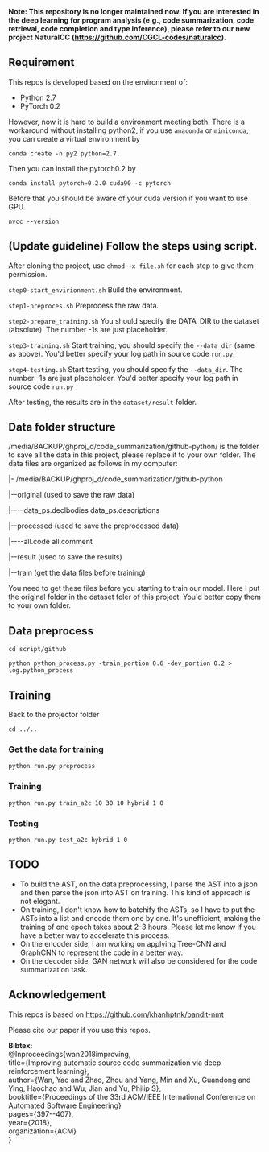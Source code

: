 **Note: This repository is no longer maintained now. If you are interested in the deep learning for program analysis (e.g., code summarization, code retrieval, code completion and type inference), please refer to our new project NaturalCC (https://github.com/CGCL-codes/naturalcc).**

## Requirement
This repos is developed based on the environment of:
- Python 2.7
- PyTorch 0.2

However, now it is hard to build a environment meeting both.
There is a workaround without installing python2, if you use `anaconda` or `miniconda`, you can create a virtual environment by 
```
conda create -n py2 python=2.7.
```

Then you can install the pytorch0.2 by 

```
conda install pytorch=0.2.0 cuda90 -c pytorch
```
Before that you should be aware of your cuda version if you want to use GPU.

```
nvcc --version
```

## (Update guideline) Follow the steps using script.
After cloning the project, use `chmod +x file.sh` for each step to give them permission.

`step0-start_envirionment.sh` 
Build the environment.

`step1-preproces.sh`
Preprocess the raw data.

`step2-prepare_training.sh`
You should specify the DATA_DIR to the dataset (absolute).
The number -1s are just placeholder.

`step3-training.sh`
Start training, you should specify the `--data_dir` (same as above).
You'd better specify your log path in source code `run.py`.

`step4-testing.sh`
Start testing, you should specify the `--data_dir`.
The number -1s are just placeholder.
You'd better specify your log path in source code `run.py`

After testing, the results are in the `dataset/result` folder.

## Data folder structure
/media/BACKUP/ghproj_d/code_summarization/github-python/ is the folder to save all the data in this project, please replace it to your own folder.
The data files are organized as follows in my computer:

|- /media/BACKUP/ghproj_d/code_summarization/github-python

|--original (used to save the raw data)

|----data_ps.declbodies  data_ps.descriptions

|--processed (used to save the preprocessed data)

|----all.code  all.comment

|--result (used to save the results)

|--train (get the data files before training)

You need to get these files before you starting to train our model.
Here I put the original folder in the dataset foler of this project. You'd better copy them to your own folder.

## Data preprocess
```
cd script/github
```

```
python python_process.py -train_portion 0.6 -dev_portion 0.2 > log.python_process
```
## Training
Back to the projector folder
```
cd ../..
```

### Get the data for training
```
python run.py preprocess
```

### Training
```
python run.py train_a2c 10 30 10 hybrid 1 0
```

### Testing
```
python run.py test_a2c hybrid 1 0
```



## TODO
- To build the AST, on the data preprocessing, I parse the AST into a json and then parse the json into AST on training. This kind of approach is not elegant.
- On training, I don't know how to batchify the ASTs, so I have to put the ASTs into a list and encode them one by one. It's unefficient, making the training of one epoch takes about 2-3 hours. Please let me know if you have a better way to accelerate this process.
- On the encoder side, I am working on applying Tree-CNN and GraphCNN to represent the code in a better way.
- On the decoder side, GAN network will also be considered for the code summarization task.

## Acknowledgement
This repos is based on https://github.com/khanhptnk/bandit-nmt

Please cite our paper if you use this repos.

**Bibtex:**<br />
@Inproceedings{wan2018improving,<br />
  title={Improving automatic source code summarization via deep reinforcement learning},<br />
  author={Wan, Yao and Zhao, Zhou and Yang, Min and Xu, Guandong and Ying, Haochao and Wu, Jian and Yu, Philip S},<br />
  booktitle={Proceedings of the 33rd ACM/IEEE International Conference on Automated Software Engineering}<br />
  pages={397--407},<br />
  year={2018},<br />
  organization={ACM}<br />
}<br />
